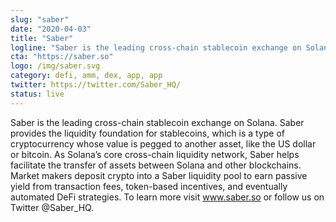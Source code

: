 ```yaml
---
slug: "saber"
date: "2020-04-03"
title: "Saber"
logline: "Saber is the leading cross-chain stablecoin exchange on Solana."
cta: "https://saber.so"
logo: /img/saber.svg
category: defi, amm, dex, app, app
twitter: https://twitter.com/Saber_HQ/
status: live
---
```


Saber is the leading cross-chain stablecoin exchange on Solana. Saber provides the liquidity foundation for stablecoins, which is a type of cryptocurrency whose value is pegged to another asset, like the US dollar or bitcoin. As Solana’s core cross-chain liquidity network, Saber helps facilitate the transfer of assets between Solana and other blockchains. Market makers deposit crypto into a Saber liquidity pool to earn passive yield from transaction fees, token-based incentives, and eventually automated DeFi strategies. To learn more visit www.saber.so or follow us on Twitter @Saber_HQ.
